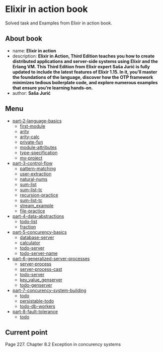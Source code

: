 # Elixir in action book

Solved task and Examples from Elixir in action book.

## About book

- name: **Elixir in action**
- description: **Elixir in Action, Third Edition teaches you how to create distributed applications and server-side systems using Elixir and the Erlang VM. This Third Edition from Elixir expert Saša Jurić is fully updated to include the latest features of Elixir 1.15. In it, you’ll master the foundations of the language, discover how the OTP framework minimizes tedious boilerplate code, and explore numerous examples that ensure you’re learning hands-on.**
- author: **Saša Jurić**

## Menu

- [part-2-language-basics](part-2-language-basics)
    - [first-module](part-2-language-basics/geometry.ex)
    - [arity](part-2-language-basics/arity.ex)
    - [arity-calc](part-2-language-basics/arity_calc.ex)
    - [private-fun](part-2-language-basics/private_fun.ex)
    - [module-attributes](part2-language-basics/module_attributes.ex)
    - [type-specification](part2-language-basics/type_specification.ex)
    - [my-project](part2-language-basics/my_project)
- [part-3-control-flow](part-3-control-flow)
    - [pattern-matching](part-3-control-flow/pattern_matching.ex)
    - [user-extraction](part-3-control-flow/user_extraction.ex)
    - [natural-nums](part-3-control-flow/natural_nums.ex)
    - [sum-list](part-3-control-flow/sum_list.ex)
    - [sum-list-tc](part-3-control-flow/sum_list_tc.ex)
    - [recursion-practice](part-3-control-flow/recursion_practice)
    - [sum-list-tc](part-3-control-flow/sum_list_tc.ex)
    - [stream_example](part-3-control-flow/stream_example.ex)
    - [file-practice](part-3-control-flow/file_practice)
- [part-4-data-abstractions](part-4-data-abstractions)
    - [todo-list](part-4-data-abstractions/todo_list)
    - [fraction](part-4-data-abstractions/fraction)
- [part-5-concurency-basics](part-5-concurency-basics)
    - [database-server](part-5-concurency-basics/database_server.ex)
    - [calculator](part-5-concurency-basics/calculator)
    - [todo-server](part-5-concurency-basics/todo_server)
    - [todo-server-name](part-5-concurency-basics/todo_server_name)
- [part-6-generalized-server-processes](part-6-generalized-server-processes)
    - [server-process](part-6-generalized-server-processes/server_process.ex)
    - [server-process-cast](part-6-generalized-server-processes/server_process_cast.ex)
    - [todo-server](part-6-generalized-server-processes/todo_server)
    - [key_value_genserver](part-6-generalized-server-processes/key_value_genserver.ex)
    - [todo-genserver](part-6-generalized-server-processes/todo_genserver)
- [part-7-concurency-system-building](part-7-concurency-system-building)
    - [todo](part-7-concurency-system-building/todo)
    - [persistable-todo](part-7-concurency-system-building/persistable_todo)
    - [todo-db-workers](part-7-concurency-system-building/todo_db_workers)
- [part-8-fault-tolerance](part-8-fault-tolerance)
    - [todo](part-8-fault-tolerance/todo)

## Current point

Page 227. Chapter 8.2 Exception in concurency systems
